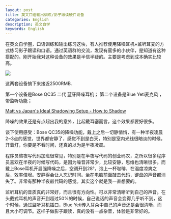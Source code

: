 ```yaml
---
layout: post
title: 英文口语输出训练/影子跟读硬件设备
categories: English
description: 英文自学
keywords: English
---
```


在英文自学圈，口语训练和输出练习这块，有人推荐使用降噪耳机+监听耳麦的方式练习影子跟读和口语。通过英语群的交流，发现有蛮多的小伙伴，是知道有这种搭配的。刚开始我对这种设备的效果是半信半疑的。主要是考虑到成本确实比较高。

<img src="https://cs-cn.top/images/posts/English_Shadowing74430.jpg"/>

这两套设备搞下来接近2500RMB.

第一个设备是Bose QC35 二代 蓝牙降噪耳机；
第二个设备是Blue Yeti麦克风 ，带监听功能；

[Matt vs Japan's Ideal Shadowing Setup - How to Shadow](https://youtu.be/8qx_hnAGc-k)

降噪的效果还是有点超出我的意外，比起戴耳塞而言，这个效果都要好很多。

谈下使用感受：Bose QC35的降噪功能，戴上之后一切静悄悄，有一种半夜凌晨2~3点的感觉，世界都安静了，感觉不到是白天，特别是室内光线很暗淡的时候，开着灯，你要是不看时间，还真的以为是半夜凌晨。

程序员熬夜写代码加班很常见，特别是在半夜写代码的创业码农，之所以很多程序员喜欢在半夜的时候写代码，是因为噪音非常少，比较安静，思维也清晰很多。而戴上Bose耳机开启强降噪之后，空调开到28°，泡上一杯咖啡，在温度凉爽之后，效率倍增。安静得会让人忘记时间。坐在电脑前面敲击代码，键盘的声音都消失了。非常有那种半夜敲代码的感觉。其实这个就是我一直想要的。

监听耳机的音质真的非常好，而且很有方向性。可以非常清晰听到自己的声音。在头戴式耳机的声音开到超过50%的时候，自己说话的声音会变得几乎听不到，这个时候，通过监听耳机插口，Blue Yeti传入耳朵中自己的声音还是会很清晰，而且大小可调节。这样子做影子跟读，真的没有一点杂音，体验是非常好的。
